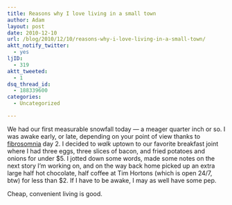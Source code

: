 ```yaml
---
title: Reasons why I love living in a small town
author: Adam
layout: post
date: 2010-12-10
url: /blog/2010/12/10/reasons-why-i-love-living-in-a-small-town/
aktt_notify_twitter:
  - yes
ljID:
  - 319
aktt_tweeted:
  - 1
dsq_thread_id:
  - 188339600
categories:
  - Uncategorized

---
```

We had our first measurable snowfall today &#8212; a meager quarter inch or so. I was awake early, or late, depending on your point of view thanks to [fibrosomnia](1) day 2. I decided to _walk_ uptown to our favorite breakfast joint where I had three eggs, three slices of bacon, and fried potatoes and onions for under $5. I jotted down some words, made some notes on the next story I&#8217;m working on, and on the way back home picked up an extra large half hot chocolate, half coffee at Tim Hortons (which is open 24/7, btw) for less than $2. If I have to be awake, I may as well have some pep.

Cheap, convenient living is good.

 [1]: http://www.adamisrael.com/blog/2010/12/09/fibrosomnia/
